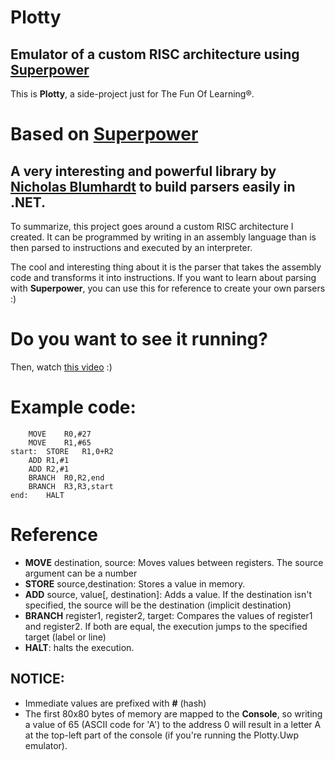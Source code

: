 # Plotty
## Emulator of a custom RISC architecture using [Superpower](https://github.com/nblumhardt/superpower)

This is **Plotty**, a side-project just for The Fun Of Learning®. 

# Based on [Superpower](https://github.com/nblumhardt/superpower)
## A very interesting and powerful library by [Nicholas Blumhardt](https://github.com/nblumhardt) to build parsers easily in .NET.

To summarize, this project goes around a custom RISC architecture I created. It can be programmed by writing in an assembly language than is then parsed to instructions and executed by an interpreter. 

The cool and interesting thing about it is the parser that takes the assembly code and transforms it into instructions. If you want to learn about parsing with **Superpower**, you can use this for reference to create your own parsers :)

# Do you want to see it running? 
Then, watch [this video](https://files.gitter.im/datalust/superpower/yLt8/2018-03-22_18-50-20.mp4) :) 

# Example code:
```
	MOVE	R0,#27
	MOVE	R1,#65
start:	STORE	R1,0+R2
	ADD	R1,#1
	ADD	R2,#1
	BRANCH	R0,R2,end
	BRANCH	R3,R3,start
end:	HALT
```

# Reference
- **MOVE** destination, source: Moves values between registers. The source argument can be a number
- **STORE** source,destination: Stores a value in memory. 
- **ADD** source, value[, destination]: Adds a value. If the destination isn't specified, the source will be the destination (implicit destination)
- **BRANCH** register1, register2, target: Compares the values of register1 and register2. If both are equal, the execution jumps to the specified target (label or line)
- **HALT**: halts the execution.

## NOTICE: 
- Immediate values are prefixed with **#** (hash)
- The first 80x80 bytes of memory are mapped to the **Console**, so writing a value of 65 (ASCII code for 'A') to the address 0 will result in a letter A at the top-left part of the console (if you're running the Plotty.Uwp emulator).
